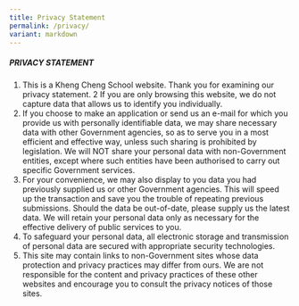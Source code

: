 ```yaml
---
title: Privacy Statement
permalink: /privacy/
variant: markdown
---
```

##### PRIVACY STATEMENT

1. This is a Kheng Cheng School website. Thank you for examining our
privacy statement.
2 If you are only browsing this website, we do not capture data that allows us to
identify you individually.
3. If you choose to make an application or send us an e-mail for which you provide us
with personally identifiable data, we may share necessary data with other Government
agencies, so as to serve you in a most efficient and effective way, unless such sharing is
prohibited by legislation. We will NOT share your personal data with non-Government
entities, except where such entities have been authorised to carry out specific
Government services.
4. For your convenience, we may also display to you data you had previously supplied
us or other Government agencies. This will speed up the transaction and save you the
trouble of repeating previous submissions. Should the data be out-of-date, please supply
us the latest data. We will retain your personal data only as necessary for the effective
delivery of public services to you.
5. To safeguard your personal data, all electronic storage and transmission of personal
data are secured with appropriate security technologies.
6. This site may contain links to non-Government sites whose data protection and
privacy practices may differ from ours. We are not responsible for the content and
privacy practices of these other websites and encourage you to consult the privacy
notices of those sites.